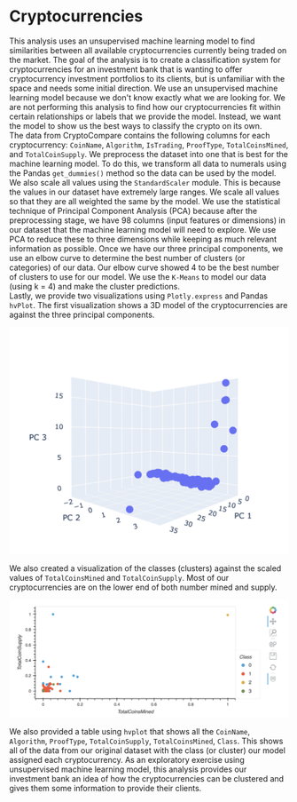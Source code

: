 # Cryptocurrencies

This analysis uses an unsupervised machine learning model to find similarities between all available cryptocurrencies currently being traded on the market. The goal of the analysis is to create a classification system for cryptocurrencies for an investment bank that is wanting to offer cryptocurrency investment portfolios to its clients, but is unfamiliar with the space and needs some initial direction. We use an unsupervised machine learning model because we don't know exactly what we are looking for. We are not performing this analysis to find how our cryptocurrencies fit within certain relationships or labels that we provide the model. Instead, we want the model to show us the best ways to classify the crypto on its own. 
<br>
The data from CryptoCompare contains the following columns for each cryptocurrency: `CoinName`, `Algorithm`, `IsTrading`, `ProofType`, `TotalCoinsMined`, and `TotalCoinSupply`. We preprocess the dataset into one that is best for the machine learning model. To do this, we transform all data to numerals using the Pandas `get_dummies()` method so the data can be used by the model. We also scale all values using the `StandardScaler` module. This is because the values in our dataset have extremely large ranges. We scale all values so that they are all weighted the same by the model. 
We use the statistical technique of Principal Component Analysis (PCA) because after the preprocessing stage, we have 98 columns (input features or dimensions) in our dataset that the machine learning model will need to explore. We use PCA to reduce these to three dimensions while keeping as much relevant information as possible. Once we have our three principal components, we use an elbow curve to determine the best number of clusters (or categories) of our data. Our elbow curve showed 4 to be the best number of clusters to use for our model. We use the `K-Means` to model our data (using k = 4) and make the cluster predictions.
<br>
Lastly, we provide two visualizations using `Plotly.express` and Pandas `hvPlot`. The first visualization shows a 3D model of the cryptocurrencies are against the three principal components.

<img src="images/3d.png">

 We also created a visualization of the classes (clusters) against the scaled values of `TotalCoinsMined` and `TotalCoinSupply`. Most of our cryptocurrencies are on the lower end of both number mined and supply. 

<img src="images/hvplot.png">

We also provided a table using `hvplot` that shows all the `CoinName`, `Algorithm`, `ProofType`, `TotalCoinSupply`, `TotalCoinsMined`, `Class`. This shows all of the data from our original dataset with the class (or cluster) our model assigned each cryptocurrency. As an exploratory exercise using unsupervised machine learning model, this analysis provides our investment bank an idea of how the cryptocurrencies can be clustered and gives them some information to provide their clients. 